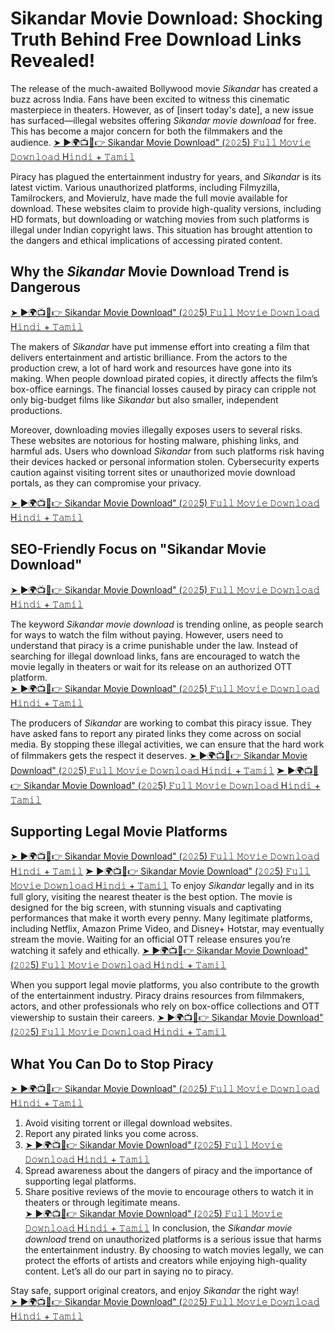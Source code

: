 # Sikandar Movie Download: Shocking Truth Behind Free Download Links Revealed!  

The release of the much-awaited Bollywood movie *Sikandar* has created a buzz across India. Fans have been excited to witness this cinematic masterpiece in theaters. However, as of [insert today's date], a new issue has surfaced—illegal websites offering *Sikandar movie download* for free. This has become a major concern for both the filmmakers and the audience.
<a href="https://www.prajasatta.in/entertainment/sikandar-official-teaser-becomes-blockbuster/" rel="nofollow">➤ ►🌍📺📱👉 Sikandar Movie Download" (𝟸𝟶𝟸5) 𝙵𝚞𝚕𝚕 𝙼𝚘𝚟𝚒𝚎 𝙳𝚘𝚠𝚗𝚕𝚘𝚊𝚍 H𝚒𝚗𝚍𝚒 + 𝚃𝚊𝚖𝚒𝚕</a>

Piracy has plagued the entertainment industry for years, and *Sikandar* is its latest victim. Various unauthorized platforms, including Filmyzilla, Tamilrockers, and Movierulz, have made the full movie available for download. These websites claim to provide high-quality versions, including HD formats, but downloading or watching movies from such platforms is illegal under Indian copyright laws. This situation has brought attention to the dangers and ethical implications of accessing pirated content.  

## Why the *Sikandar* Movie Download Trend is Dangerous 
<a href="https://www.prajasatta.in/entertainment/sikandar-official-teaser-becomes-blockbuster/" rel="nofollow">➤ ►🌍📺📱👉 Sikandar Movie Download" (𝟸𝟶𝟸5) 𝙵𝚞𝚕𝚕 𝙼𝚘𝚟𝚒𝚎 𝙳𝚘𝚠𝚗𝚕𝚘𝚊𝚍 H𝚒𝚗𝚍𝚒 + 𝚃𝚊𝚖𝚒𝚕</a>

The makers of *Sikandar* have put immense effort into creating a film that delivers entertainment and artistic brilliance. From the actors to the production crew, a lot of hard work and resources have gone into its making. When people download pirated copies, it directly affects the film’s box-office earnings. The financial losses caused by piracy can cripple not only big-budget films like *Sikandar* but also smaller, independent productions.  

Moreover, downloading movies illegally exposes users to several risks. These websites are notorious for hosting malware, phishing links, and harmful ads. Users who download *Sikandar* from such platforms risk having their devices hacked or personal information stolen. Cybersecurity experts caution against visiting torrent sites or unauthorized movie download portals, as they can compromise your privacy.  

<a href="https://www.prajasatta.in/entertainment/sikandar-official-teaser-becomes-blockbuster/" rel="nofollow">➤ ►🌍📺📱👉 Sikandar Movie Download" (𝟸𝟶𝟸5) 𝙵𝚞𝚕𝚕 𝙼𝚘𝚟𝚒𝚎 𝙳𝚘𝚠𝚗𝚕𝚘𝚊𝚍 H𝚒𝚗𝚍𝚒 + 𝚃𝚊𝚖𝚒𝚕</a>

## SEO-Friendly Focus on "Sikandar Movie Download"
<a href="https://www.prajasatta.in/" rel="nofollow">➤ ►🌍📺📱👉 Sikandar Movie Download" (𝟸𝟶𝟸5) 𝙵𝚞𝚕𝚕 𝙼𝚘𝚟𝚒𝚎 𝙳𝚘𝚠𝚗𝚕𝚘𝚊𝚍 H𝚒𝚗𝚍𝚒 + 𝚃𝚊𝚖𝚒𝚕</a>

The keyword *Sikandar movie download* is trending online, as people search for ways to watch the film without paying. However, users need to understand that piracy is a crime punishable under the law. Instead of searching for illegal download links, fans are encouraged to watch the movie legally in theaters or wait for its release on an authorized OTT platform.  
<a href="https://www.prajasatta.in/entertainment/" rel="nofollow">➤ ►🌍📺📱👉 Sikandar Movie Download" (𝟸𝟶𝟸5) 𝙵𝚞𝚕𝚕 𝙼𝚘𝚟𝚒𝚎 𝙳𝚘𝚠𝚗𝚕𝚘𝚊𝚍 H𝚒𝚗𝚍𝚒 + 𝚃𝚊𝚖𝚒𝚕</a>

The producers of *Sikandar* are working to combat this piracy issue. They have asked fans to report any pirated links they come across on social media. By stopping these illegal activities, we can ensure that the hard work of filmmakers gets the respect it deserves. 
<a href="https://www.prajasatta.in/entertainment/sikandar-official-teaser-becomes-blockbuster/" rel="nofollow">➤ ►🌍📺📱👉 Sikandar Movie Download" (𝟸𝟶𝟸5) 𝙵𝚞𝚕𝚕 𝙼𝚘𝚟𝚒𝚎 𝙳𝚘𝚠𝚗𝚕𝚘𝚊𝚍 H𝚒𝚗𝚍𝚒 + 𝚃𝚊𝚖𝚒𝚕</a>
<a href="https://www.prajasatta.in/entertainment/sikandar-official-teaser-powerful-words/" rel="nofollow">➤ ►🌍📺📱👉 Sikandar Movie Download" (𝟸𝟶𝟸5) 𝙵𝚞𝚕𝚕 𝙼𝚘𝚟𝚒𝚎 𝙳𝚘𝚠𝚗𝚕𝚘𝚊𝚍 H𝚒𝚗𝚍𝚒 + 𝚃𝚊𝚖𝚒𝚕</a>

## Supporting Legal Movie Platforms  
<a href="https://www.prajasatta.in/" rel="nofollow">➤ ►🌍📺📱👉 Sikandar Movie Download" (𝟸𝟶𝟸5) 𝙵𝚞𝚕𝚕 𝙼𝚘𝚟𝚒𝚎 𝙳𝚘𝚠𝚗𝚕𝚘𝚊𝚍 H𝚒𝚗𝚍𝚒 + 𝚃𝚊𝚖𝚒𝚕</a>
<a href="https://www.prajasatta.in/entertainment/" rel="nofollow">➤ ►🌍📺📱👉 Sikandar Movie Download" (𝟸𝟶𝟸5) 𝙵𝚞𝚕𝚕 𝙼𝚘𝚟𝚒𝚎 𝙳𝚘𝚠𝚗𝚕𝚘𝚊𝚍 H𝚒𝚗𝚍𝚒 + 𝚃𝚊𝚖𝚒𝚕</a>
To enjoy *Sikandar* legally and in its full glory, visiting the nearest theater is the best option. The movie is designed for the big screen, with stunning visuals and captivating performances that make it worth every penny. Many legitimate platforms, including Netflix, Amazon Prime Video, and Disney+ Hotstar, may eventually stream the movie. Waiting for an official OTT release ensures you’re watching it safely and ethically. 
<a href="https://www.prajasatta.in/entertainment/" rel="nofollow">➤ ►🌍📺📱👉 Sikandar Movie Download" (𝟸𝟶𝟸5) 𝙵𝚞𝚕𝚕 𝙼𝚘𝚟𝚒𝚎 𝙳𝚘𝚠𝚗𝚕𝚘𝚊𝚍 H𝚒𝚗𝚍𝚒 + 𝚃𝚊𝚖𝚒𝚕</a>

When you support legal movie platforms, you also contribute to the growth of the entertainment industry. Piracy drains resources from filmmakers, actors, and other professionals who rely on box-office collections and OTT viewership to sustain their careers.
<a href="https://www.prajasatta.in/" rel="nofollow">➤ ►🌍📺📱👉 Sikandar Movie Download" (𝟸𝟶𝟸5) 𝙵𝚞𝚕𝚕 𝙼𝚘𝚟𝚒𝚎 𝙳𝚘𝚠𝚗𝚕𝚘𝚊𝚍 H𝚒𝚗𝚍𝚒 + 𝚃𝚊𝚖𝚒𝚕</a>

## What You Can Do to Stop Piracy  

<a href="https://www.prajasatta.in/entertainment/sikandar-official-teaser-powerful-words/" rel="nofollow">➤ ►🌍📺📱👉 Sikandar Movie Download" (𝟸𝟶𝟸5) 𝙵𝚞𝚕𝚕 𝙼𝚘𝚟𝚒𝚎 𝙳𝚘𝚠𝚗𝚕𝚘𝚊𝚍 H𝚒𝚗𝚍𝚒 + 𝚃𝚊𝚖𝚒𝚕</a>

1. Avoid visiting torrent or illegal download websites.  
2. Report any pirated links you come across.
3. <a href="https://www.prajasatta.in/entertainment/" rel="nofollow">➤ ►🌍📺📱👉 Sikandar Movie Download" (𝟸𝟶𝟸5) 𝙵𝚞𝚕𝚕 𝙼𝚘𝚟𝚒𝚎 𝙳𝚘𝚠𝚗𝚕𝚘𝚊𝚍 H𝚒𝚗𝚍𝚒 + 𝚃𝚊𝚖𝚒𝚕</a>
4. Spread awareness about the dangers of piracy and the importance of supporting legal platforms.  
5. Share positive reviews of the movie to encourage others to watch it in theaters or through legitimate means.  
<a href="https://www.prajasatta.in/" rel="nofollow">➤ ►🌍📺📱👉 Sikandar Movie Download" (𝟸𝟶𝟸5) 𝙵𝚞𝚕𝚕 𝙼𝚘𝚟𝚒𝚎 𝙳𝚘𝚠𝚗𝚕𝚘𝚊𝚍 H𝚒𝚗𝚍𝚒 + 𝚃𝚊𝚖𝚒𝚕</a>
In conclusion, the *Sikandar movie download* trend on unauthorized platforms is a serious issue that harms the entertainment industry. By choosing to watch movies legally, we can protect the efforts of artists and creators while enjoying high-quality content. Let’s all do our part in saying no to piracy.  

Stay safe, support original creators, and enjoy *Sikandar* the right way!  
<a href="https://www.prajasatta.in/entertainment/sikandar-official-teaser-powerful-words/" rel="nofollow">➤ ►🌍📺📱👉 Sikandar Movie Download" (𝟸𝟶𝟸5) 𝙵𝚞𝚕𝚕 𝙼𝚘𝚟𝚒𝚎 𝙳𝚘𝚠𝚗𝚕𝚘𝚊𝚍 H𝚒𝚗𝚍𝚒 + 𝚃𝚊𝚖𝚒𝚕</a>
